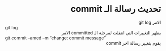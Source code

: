# <div dir="rtl">تحديث رسالة الـ commit</div>

<div dir="rtl">
الامر
git log
<div dir="ltr">
git log
</div>
يظهر التغييرات التي انتقلت لمرحلة الـ committed
الامر
<div dir="ltr">
git commit –amed –m “change: commit message”
</div>
يقوم بتغيير رسالة اخر commit
</div>